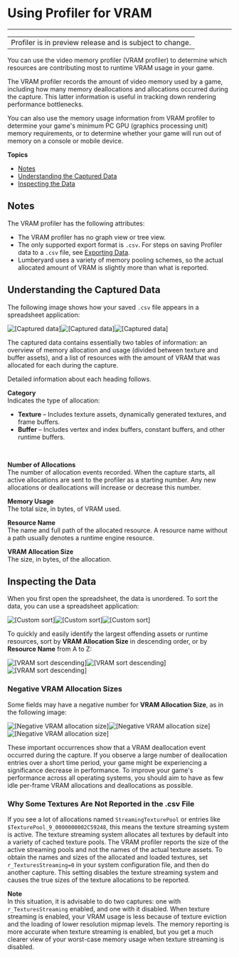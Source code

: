 # Using Profiler for VRAM<a name="profiler-vram"></a>


****  

|  | 
| --- |
| Profiler is in preview release and is subject to change\.  | 

You can use the video memory profiler \(VRAM profiler\) to determine which resources are contributing most to runtime VRAM usage in your game\. 

 The VRAM profiler records the amount of video memory used by a game, including how many memory deallocations and allocations occurred during the capture\. This latter information is useful in tracking down rendering performance bottlenecks\. 

 You can also use the memory usage information from VRAM profiler to determine your game's minimum PC GPU \(graphics processing unit\) memory requirements, or to determine whether your game will run out of memory on a console or mobile device\. 

**Topics**
+ [Notes](#profiler-vram-limitations)
+ [Understanding the Captured Data](#profiler-vram-understanding-captured-data)
+ [Inspecting the Data](#profiler-vram-inspecting-the-data)

## Notes<a name="profiler-vram-limitations"></a>

The VRAM profiler has the following attributes:
+ The VRAM profiler has no graph view or tree view\. 
+ The only supported export format is `.csv`\. For steps on saving Profiler data to a `.csv` file, see [Exporting Data](profiler-using.md#profiler-exporting-data)\.
+ Lumberyard uses a variety of memory pooling schemes, so the actual allocated amount of VRAM is slightly more than what is reported\. 

## Understanding the Captured Data<a name="profiler-vram-understanding-captured-data"></a>

The following image shows how your saved `.csv` file appears in a spreadsheet application: 

![\[Captured data\]](http://docs.aws.amazon.com/lumberyard/latest/userguide/)![\[Captured data\]](http://docs.aws.amazon.com/lumberyard/latest/userguide/)![\[Captured data\]](http://docs.aws.amazon.com/lumberyard/latest/userguide/)

The captured data contains essentially two tables of information: an overview of memory allocation and usage \(divided between texture and buffer assets\), and a list of resources with the amount of VRAM that was allocated for each during the capture\. 

Detailed information about each heading follows\. 

**Category**  
Indicates the type of allocation:   
+  **Texture** – Includes texture assets, dynamically generated textures, and frame buffers\.
+  **Buffer** – Includes vertex and index buffers, constant buffers, and other runtime buffers\.

   

**Number of Allocations**  
The number of allocation events recorded\. When the capture starts, all active allocations are sent to the profiler as a starting number\. Any new allocations or deallocations will increase or decrease this number\.

**Memory Usage**  
The total size, in bytes, of VRAM used\.

**Resource Name**  
The name and full path of the allocated resource\. A resource name without a path usually denotes a runtime engine resource\.

**VRAM Allocation Size**  
The size, in bytes, of the allocation\. 

## Inspecting the Data<a name="profiler-vram-inspecting-the-data"></a>

When you first open the spreadsheet, the data is unordered\. To sort the data, you can use a spreadsheet application: 

![\[Custom sort\]](http://docs.aws.amazon.com/lumberyard/latest/userguide/)![\[Custom sort\]](http://docs.aws.amazon.com/lumberyard/latest/userguide/)![\[Custom sort\]](http://docs.aws.amazon.com/lumberyard/latest/userguide/)

To quickly and easily identify the largest offending assets or runtime resources, sort by **VRAM Allocation Size** in descending order, or by **Resource Name** from A to Z: 

![\[VRAM sort descending\]](http://docs.aws.amazon.com/lumberyard/latest/userguide/)![\[VRAM sort descending\]](http://docs.aws.amazon.com/lumberyard/latest/userguide/)![\[VRAM sort descending\]](http://docs.aws.amazon.com/lumberyard/latest/userguide/)

### Negative VRAM Allocation Sizes<a name="profiler-vram-negative-allocation-sizes"></a>

 Some fields may have a negative number for **VRAM Allocation Size**, as in the following image: 

![\[Negative VRAM allocation size\]](http://docs.aws.amazon.com/lumberyard/latest/userguide/)![\[Negative VRAM allocation size\]](http://docs.aws.amazon.com/lumberyard/latest/userguide/)![\[Negative VRAM allocation size\]](http://docs.aws.amazon.com/lumberyard/latest/userguide/)

These important occurrences show that a VRAM deallocation event occurred during the capture\. If you observe a large number of deallocation entries over a short time period, your game might be experiencing a significance decrease in performance\. To improve your game's performance across all operating systems, you should aim to have as few idle per\-frame VRAM allocations and deallocations as possible\. 

### Why Some Textures Are Not Reported in the \.csv File<a name="profiler-vram-unreported-textures"></a>

If you see a lot of allocations named `StreamingTexturePool` or entries like `$TexturePool_9_0000000002C59248`, this means the texture streaming system is active\. The texture streaming system allocates all textures by default into a variety of cached texture pools\. The VRAM profiler reports the size of the active streaming pools and not the names of the actual texture assets\. To obtain the names and sizes of the allocated and loaded textures, set `r_TexturesStreaming=0` in your system configuration file, and then do another capture\. This setting disables the texture streaming system and causes the true sizes of the texture allocations to be reported\. 

**Note**  
In this situation, it is advisable to do two captures: one with `r_TexturesStreaming` enabled, and one with it disabled\. When texture streaming is enabled, your VRAM usage is less because of texture eviction and the loading of lower resolution mipmap levels\. The memory reporting is more accurate when texture streaming is enabled, but you get a much clearer view of your worst\-case memory usage when texture streaming is disabled\. 
